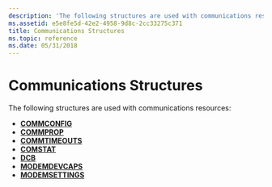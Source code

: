 ```yaml
---
description: 'The following structures are used with communications resources:'
ms.assetid: e5e8fe5d-42e2-4958-9d8c-2cc33275c371
title: Communications Structures
ms.topic: reference
ms.date: 05/31/2018
---
```


# Communications Structures

The following structures are used with communications resources:

-   [**COMMCONFIG**](/windows/desktop/api/Winbase/ns-winbase-commconfig)
-   [**COMMPROP**](/windows/desktop/api/WinBase/ns-winbase-commprop)
-   [**COMMTIMEOUTS**](/windows/desktop/api/Winbase/ns-winbase-commtimeouts)
-   [**COMSTAT**](/windows/desktop/api/Winbase/ns-winbase-comstat)
-   [**DCB**](/windows/desktop/api/Winbase/ns-winbase-dcb)
-   [**MODEMDEVCAPS**](/windows/desktop/api/Mcx/ns-mcx-modemdevcaps)
-   [**MODEMSETTINGS**](/windows/desktop/api/Mcx/ns-mcx-modemsettings)

 

 




